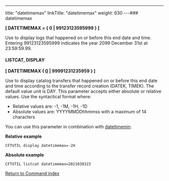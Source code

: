---
title: "datetimemax"
linkTitle: "datetimemax"
weight: 630
---### datetimemax

****[ DATETIMEMAX = { 0 &#124; 99123123595999 } ]****

Use to display logs that happened on or before this end date and time. Entering 99123123595999 indicates the year 2099 December 31st at 23:59:59.99.

#### LISTCAT, DISPLAY

****[ DATETIMEMAX { <u>0</u> &#124; 99991231235959 } ]****

Use to display catalog transfers that happened on or before this end date and time according to the transfer record creation (DATEK, TIMEK). The default value unit is DAY. This parameter accepts either absolute or relative values. Use the syntactical format where:

* Relative values are: -1, -1M, -1H, -1D
* Absolute values are: YYYYMMDDhhmmss with a maximum of 14 characters

You can use this parameter in combination with [datetimemin](../datetimemin).

****Relative example****

```
CFTUTIL display datetimemax=-2H
```

****Absolute example****

```
CFTUTIL listcat datetimemax=2021030323
```

[Return to Command index](../../)
